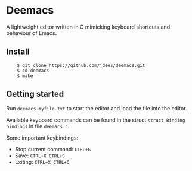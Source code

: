 Deemacs
=======

A lightweight editor written in C mimicking keyboard shortcuts and behaviour of Emacs.

Install
-------

```
    $ git clone https://github.com/jdees/deemacs.git
    $ cd deemacs
    $ make
```

Getting started
---------------

Run ```deemacs myfile.txt``` to start the editor and load the file into the editor.

Available keyboard commands can be found in the struct ``struct Binding bindings`` in file ```deemacs.c```.

Some important keybindings:

* Stop current command: ```CTRL+G```
* Save: ```CTRL+X CTRL+S```
* Exiting: ```CTRL+X CTRL+C```
